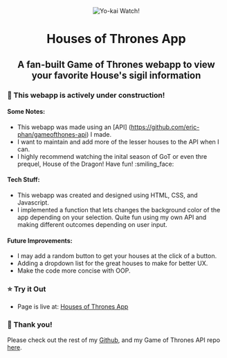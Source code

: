 <div align="center"><img src="https://archives.bulbagarden.net/media/upload/4/44/Pok%C3%A9mon_Gallery_Encounter_with_Shining.png" alt="Yo-kai Watch!" align="center"></div>

<h1 align="center">Houses of Thrones App</h1>
<h2 align="center">A fan-built Game of Thrones webapp to view your favorite House's sigil information</h3>



### :construction: This webapp is actively under construction! ###
#### Some Notes:
- This webapp was made using an [API] (https://github.com/eric-phan/gameofthones-api) I made.
- I want to maintain and add more of the lesser houses to the API when I can.
- I highly recommend watching the inital season of GoT or even thre prequel, House of the Dragon! Have fun! :smiling_face:


#### Tech Stuff:
- This webapp was created and designed using HTML, CSS, and Javascript.
- I implemented a function that lets changes the background color of the app depending on your selection. Quite fun using my own API and making different outcomes depending on user input.


#### Future Improvements:
- I may add a random button to get your houses at the click of a button.
- Adding a dropdown list for the great houses to make for better UX.
- Make the code more concise with OOP.
### :star: Try it Out

- Page is live at: [Houses of Thrones App](https://housesofthrones.netlify.app/)


### :slightly_smiling_face: Thank you!

Please check out the rest of my [Github](https://github.com/eric-phan), and my Game of Thrones API repo [here](https://github.com/eric-phan/gameofthones-api).

